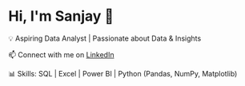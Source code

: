 # Hi, I'm Sanjay 👋

💡 Aspiring Data Analyst | Passionate about Data & Insights  

📫 Connect with me on [LinkedIn](https://www.linkedin.com/in/sanjaynarra)

📊 Skills: SQL | Excel | Power BI | Python (Pandas, NumPy, Matplotlib)
